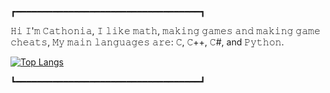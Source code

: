 ┏━━━━━━━━━━━━━━━━━━━━━━━━━━━━━━━━━━━┓
 
𝙷𝚒 𝙸'𝚖 𝙲𝚊𝚝𝚑𝚘𝚗𝚒𝚊, 𝙸 𝚕𝚒𝚔𝚎 𝚖𝚊𝚝𝚑, 𝚖𝚊𝚔𝚒𝚗𝚐 𝚐𝚊𝚖𝚎𝚜 𝚊𝚗𝚍 𝚖𝚊𝚔𝚒𝚗𝚐 𝚐𝚊𝚖𝚎 𝚌𝚑𝚎𝚊𝚝𝚜,
𝙼𝚢 𝚖𝚊𝚒𝚗 𝚕𝚊𝚗𝚐𝚞𝚊𝚐𝚎𝚜 𝚊𝚛𝚎: 𝙲, 𝙲++, 𝙲#, and 𝙿𝚢𝚝𝚑𝚘𝚗.

[![Top Langs](https://github-readme-stats.vercel.app/api/top-langs/?username=CatFiji&langs_count=20)](https://github.com/anuraghazra/github-readme-stats)

┗━━━━━━━━━━━━━━━━━━━━━━━━━━━━━━━━━━━┛
